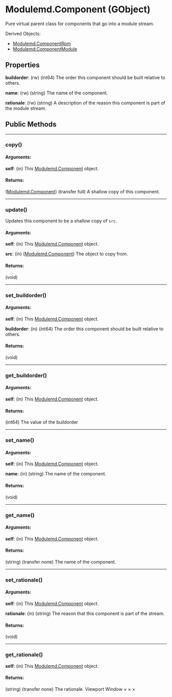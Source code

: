 # Modulemd.Component (GObject)
Pure virtual parent class for components that go into a module stream.

Derived Objects:
* [Modulemd.ComponentRpm](Modulemd.ComponentRpm.md)
* [Modulemd.ComponentModule](Modulemd.ComponentModule.md)
 
## Properties

__buildorder__: (rw) (int64) The order this component should be built relative to others.

__name__: (rw) (string) The name of the component.

__rationale__: (rw) (string) A description of the reason this component is part of the module stream.

## Public Methods

---
### copy()
#### Arguments:
__self__: (in) This [Modulemd.Component](Modulemd.Component.md) object.

#### Returns:
([Modulemd.Component](Modulemd.Component.md)) (transfer full) A shallow copy of this component.

---
### update()
Updates this component to be a shallow copy of `src`.

#### Arguments:
__self__: (in) This [Modulemd.Component](Modulemd.Component.md) object.

__src__: (in) ([Modulemd.Component](Modulemd.Component.md)) The object to copy from.

#### Returns:
(void)

---
### set_buildorder()
#### Arguments:
__self__: (in) This [Modulemd.Component](Modulemd.Component.md) object.

__buildorder__: (in) (int64) The order this component should be built relative to others.

#### Returns:
(void)

---
### get_buildorder()
#### Arguments:
__self__: (in) This [Modulemd.Component](Modulemd.Component.md) object.

#### Returns:
(int64) The value of the buildorder

---
### set_name()
#### Arguments:
__self__: (in) This [Modulemd.Component](Modulemd.Component.md) object.

__name__: (in) (string) The name of the component.

#### Returns:
(void)

---
### get_name()
#### Arguments:
__self__: (in) This [Modulemd.Component](Modulemd.Component.md) object.

#### Returns:
(string) (transfer none) The name of the component.

---
### set_rationale()
#### Arguments:
__self__: (in) This [Modulemd.Component](Modulemd.Component.md) object.

__rationale__: (in) (string) The reason that this component is part of the stream.

#### Returns:
(void)

---
### get_rationale()
__self__: (in) This [Modulemd.Component](Modulemd.Component.md) object.

#### Returns:
(string) (transfer none) The rationale.
Viewport
Window
×
×
×
